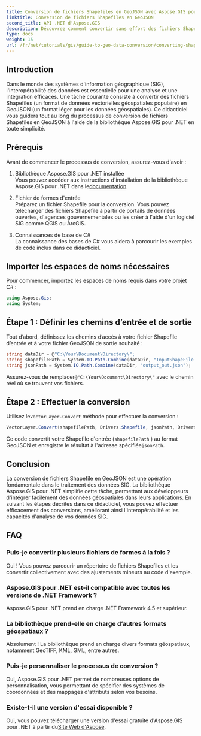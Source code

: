 ```yaml
---
title: Conversion de fichiers Shapefiles en GeoJSON avec Aspose.GIS pour .NET
linktitle: Conversion de fichiers Shapefiles en GeoJSON
second_title: API .NET d'Aspose.GIS
description: Découvrez comment convertir sans effort des fichiers Shapefile au format GeoJSON à l'aide de la puissante bibliothèque Aspose.GIS pour .NET. Ce didacticiel complet couvre les prérequis essentiels et des exemples de code étape par étape.
type: docs
weight: 15
url: /fr/net/tutorials/gis/guide-to-geo-data-conversion/converting-shapefile-to-geojson/
---
```

## Introduction

Dans le monde des systèmes d'information géographique (SIG), l'interopérabilité des données est essentielle pour une analyse et une intégration efficaces. Une tâche courante consiste à convertir des fichiers Shapefiles (un format de données vectorielles géospatiales populaire) en GeoJSON (un format léger pour les données géospatiales). Ce didacticiel vous guidera tout au long du processus de conversion de fichiers Shapefiles en GeoJSON à l'aide de la bibliothèque Aspose.GIS pour .NET en toute simplicité.

## Prérequis
Avant de commencer le processus de conversion, assurez-vous d'avoir :

1. Bibliothèque Aspose.GIS pour .NET installée  
    Vous pouvez accéder aux instructions d'installation de la bibliothèque Aspose.GIS pour .NET dans le[documentation](https://reference.aspose.com/gis/net/).

2. Fichier de formes d'entrée  
   Préparez un fichier Shapefile pour la conversion. Vous pouvez télécharger des fichiers Shapefile à partir de portails de données ouvertes, d'agences gouvernementales ou les créer à l'aide d'un logiciel SIG comme QGIS ou ArcGIS.

3. Connaissances de base de C#  
   La connaissance des bases de C# vous aidera à parcourir les exemples de code inclus dans ce didacticiel.

## Importer les espaces de noms nécessaires
Pour commencer, importez les espaces de noms requis dans votre projet C# :
```csharp
using Aspose.Gis;
using System;
```

## Étape 1 : Définir les chemins d’entrée et de sortie
Tout d’abord, définissez les chemins d’accès à votre fichier Shapefile d’entrée et à votre fichier GeoJSON de sortie souhaité :
```csharp
string dataDir = @"C:\Your\Document\Directory\";
string shapefilePath = System.IO.Path.Combine(dataDir, "InputShapeFile.shp");
string jsonPath = System.IO.Path.Combine(dataDir, "output_out.json");
```
 Assurez-vous de remplacer`@"C:\Your\Document\Directory\"` avec le chemin réel où se trouvent vos fichiers.

## Étape 2 : Effectuer la conversion
 Utilisez le`VectorLayer.Convert` méthode pour effectuer la conversion :
```csharp
VectorLayer.Convert(shapefilePath, Drivers.Shapefile, jsonPath, Drivers.GeoJson);
```
Ce code convertit votre Shapefile d'entrée (`shapefilePath` ) au format GeoJSON et enregistre le résultat à l'adresse spécifiée`jsonPath`.

## Conclusion
La conversion de fichiers Shapefile en GeoJSON est une opération fondamentale dans le traitement des données SIG. La bibliothèque Aspose.GIS pour .NET simplifie cette tâche, permettant aux développeurs d'intégrer facilement des données géospatiales dans leurs applications. En suivant les étapes décrites dans ce didacticiel, vous pouvez effectuer efficacement des conversions, améliorant ainsi l'interopérabilité et les capacités d'analyse de vos données SIG.

## FAQ

### Puis-je convertir plusieurs fichiers de formes à la fois ?
Oui ! Vous pouvez parcourir un répertoire de fichiers Shapefiles et les convertir collectivement avec des ajustements mineurs au code d'exemple.

### Aspose.GIS pour .NET est-il compatible avec toutes les versions de .NET Framework ?
Aspose.GIS pour .NET prend en charge .NET Framework 4.5 et supérieur.

### La bibliothèque prend-elle en charge d’autres formats géospatiaux ?
Absolument ! La bibliothèque prend en charge divers formats géospatiaux, notamment GeoTIFF, KML, GML, entre autres.

### Puis-je personnaliser le processus de conversion ?
Oui, Aspose.GIS pour .NET permet de nombreuses options de personnalisation, vous permettant de spécifier des systèmes de coordonnées et des mappages d'attributs selon vos besoins.

### Existe-t-il une version d'essai disponible ?
 Oui, vous pouvez télécharger une version d'essai gratuite d'Aspose.GIS pour .NET à partir du[Site Web d'Aspose](https://releases.aspose.com/).